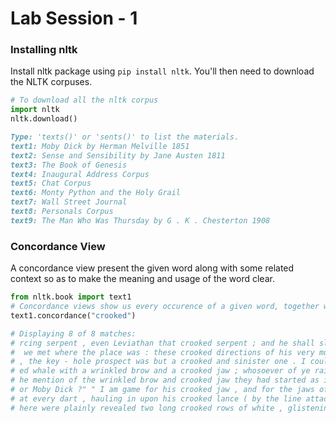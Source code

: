 # Lab Session - 1

### Installing nltk
Install nltk package using `pip install nltk`.
You'll then need to download the NLTK corpuses.
```python
# To download all the nltk corpus
import nltk
nltk.download()
```

```markdown
Type: 'texts()' or 'sents()' to list the materials.
text1: Moby Dick by Herman Melville 1851
text2: Sense and Sensibility by Jane Austen 1811
text3: The Book of Genesis
text4: Inaugural Address Corpus
text5: Chat Corpus
text6: Monty Python and the Holy Grail
text7: Wall Street Journal
text8: Personals Corpus
text9: The Man Who Was Thursday by G . K . Chesterton 1908
```

### Concordance View
A concordance view present the given word along with some related context so as to make the meaning and usage of the word clear.

```python
from nltk.book import text1
# Concordance views show us every occurence of a given word, together with some context
text1.concordance("crooked")

# Displaying 8 of 8 matches:
# rcing serpent , even Leviathan that crooked serpent ; and he shall slay the dra
#  we met where the place was : these crooked directions of his very much puzzled
# , the key - hole prospect was but a crooked and sinister one . I could only see
# ed whale with a wrinkled brow and a crooked jaw ; whosoever of ye raises me tha
# he mention of the wrinkled brow and crooked jaw they had started as if each was
# or Moby Dick ?" " I am game for his crooked jaw , and for the jaws of Death too
# at every dart , hauling in upon his crooked lance ( by the line attached to it 
# here were plainly revealed two long crooked rows of white , glistening teeth ,
```
